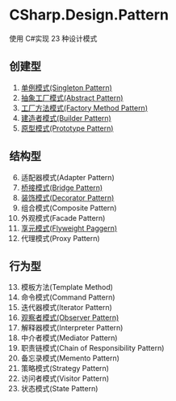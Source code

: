 # CSharp.Design.Pattern

使用 C#实现 23 种设计模式

## 创建型

1. [单例模式(Singleton Pattern)](./Design.Pattern/Singleton/Singleton.cs)
2. [抽象工厂模式(Abstract Pattern)](./Design.Pattern/AbstractFactoryPattern)
3. [工厂方法模式(Factory Method Pattern)](./Design.Pattern/FactoryMethodPattern)
4. [建造者模式(Builder Pattern)](./Design.Pattern/BuilderPattern)
5. [原型模式(Prototype Pattern)](./Design.Pattern/PrototypePattern)

## 结构型

6. 适配器模式(Adapter Pattern)
7. [桥接模式(Bridge Pattern)](./Design.Pattern/BridgePattern)
8. [装饰模式(Decorator Pattern)](./Design.Pattern/DecoratorPattern)
9. 组合模式(Composite Pattern)
10. 外观模式(Facade Pattern)
11. [享元模式(Flyweight Paggern)](./Design.Pattern/FlyweightPaggern)
12. 代理模式(Proxy Pattern)

## 行为型

13. 模板方法(Template Method)
14. 命令模式(Command Pattern)
15. 迭代器模式(Iterator Pattern)
16. [观察者模式(Observer Pattern)](./Design.Pattern/ObserverPattern)
17. 解释器模式(Interpreter Pattern)
18. 中介者模式(Mediator Pattern)
19. 职责链模式(Chain of Responsibility Pattern)
20. 备忘录模式(Memento Pattern)
21. 策略模式(Strategy Pattern)
22. 访问者模式(Visitor Pattern)
23. 状态模式(State Pattern)
